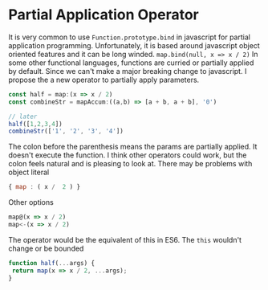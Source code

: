# Partial Application Operator
It is very common to use `Function.prototype.bind` in javascript for partial application programming. Unfortunately, it is
based around javascript object oriented features and it can be long winded. `map.bind(null, x => x / 2)`
In some other functional languages, functions are curried or partially applied by default. Since we can't make a major breaking
change to javascript. I propose the a new operator to partially apply parameters.
```js
const half = map:(x => x / 2)
const combineStr = mapAccum:((a,b) => [a + b, a + b], '0')

// later
half([1,2,3,4])
combineStr(['1', '2', '3', '4'])
```
The colon before the parenthesis means the params are partially applied. It doesn't execute the function. I think other
operators could work, but the colon feels natural and is pleasing to look at. There may be problems with object literal
```js
{ map : ( x /  2 ) }
```

Other options
```js
map@(x => x / 2)
map<-(x => x / 2)
```

The operator would be the equivalent of this in ES6. The `this` wouldn't change or be bounded
```js
function half(...args) {
 return map(x => x / 2, ...args);
}
```